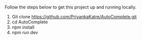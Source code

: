 Follow the steps below to get this project up and running locally.

1) Git clone https://github.com/PriyankaKatre/AutoComplete.git
2) cd AutoComplete
3) npm install
4) npm run dev
